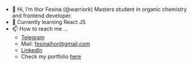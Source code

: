 - 👋 Hi, I’m Ihor Fesina (@warriork) Masters student in organic chemistry and frontend developer.
- 🌱 Currently learning React JS
- 📫 How to reach me ...
    + [Telegram](https://t.me/ihor_ff)
    + Mail: fesinaihor@gmail.com
    + [LinkedIn](https://www.linkedin.com/in/ihor-fesina/)
    + Check my portfolio [here](https://fesina-ita-2022.vercel.app/)

<!---
warriork/warriork is a ✨ special ✨ repository because its `README.md` (this file) appears on your GitHub profile.
You can click the Preview link to take a look at your changes.
--->
